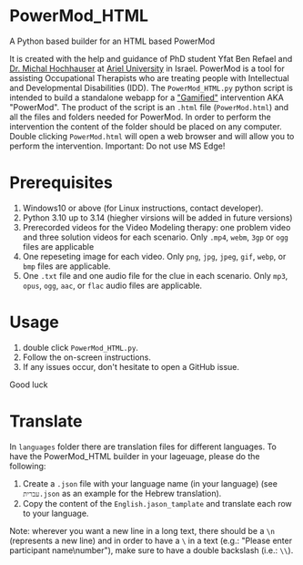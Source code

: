 # PowerMod_HTML

 A Python based builder for an HTML based PowerMod

 It is created with the help and guidance of PhD student Yfat Ben Refael and [Dr. Michal Hochhauser](https://www.ariel.ac.il/wp/itr/) at [Ariel University](https://www.ariel.ac.il/wp/en/) in Israel.
 PowerMod is a tool for assisting Occupational Therapists who are treating people with Intellectual and Developmental Disabilities (IDD).
 The `PowerMod_HTML.py` python script is intended to build a standalone webapp for a ["Gamified"](https://doi.org/10.1080/10447318.2024.2381928) intervention AKA "PowerMod".
 The product of the script is an `.html` file (`PowerMod.html`) and all the files and folders needed for PowerMod.
 In order to perform the intervention the content of the folder should be placed on any computer. Double clicking `PowerMod.html` will open a web browser and will allow you to perform the intervention.
 Important: Do not use MS Edge!

# Prerequisites
 1. Windows10 or above (for Linux instructions, contact developer).
 2. Python 3.10 up to 3.14 (hiegher virsions will be added in future versions)
 3. Prerecorded videos for the Video Modeling therapy: one problem video and three solution videos for each scenario. Only `.mp4`, `webm`, `3gp` or `ogg` files are applicable
 4. One repeseting image for each video. Only `png`, `jpg`, `jpeg`, `gif`, `webp`, or `bmp` files are applicable.
 5. One `.txt` file and one audio file for the clue in each scenario. Only `mp3`, `opus`, `ogg`, `aac`, or `flac` audio files are applicable.

# Usage
 1. double click `PowerMod_HTML.py`.
 2. Follow the on-screen instructions.
 3. If any issues occur, don't hesitate to open a GitHub issue.
 
 Good luck

# Translate
 In `languages` folder there are translation files for different languages.
 To have the PowerMod_HTML builder in your lageuage, please do the following:
 1. Create a `.json` file with your language name (in your language) (see `עברית.json` as an example for the Hebrew translation).
 2. Copy the content of the `English.jason_tamplate` and translate each row to your language.

 Note: wherever you want a new line in a long text, there should be a `\n` (represents a new line) and in order to have a `\` in a text (e.g.: "Please enter participant name\\number"), make sure to have a double backslash (i.e.: `\\`).
 


